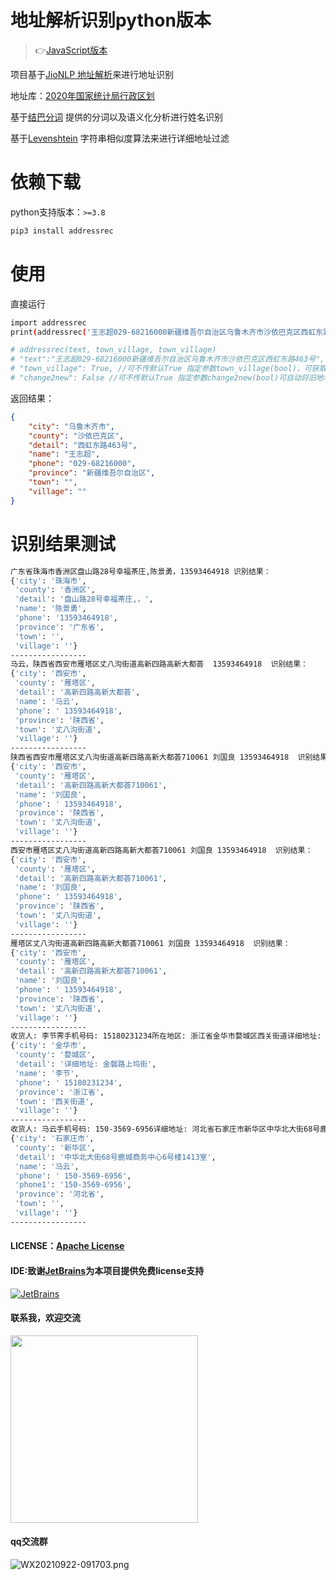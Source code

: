 # 地址解析识别python版本
> 👉[JavaScript版本](https://github.com/wzc570738205/smartParsePro)

项目基于[JioNLP 地址解析](https://github.com/dongrixinyu/JioNLP/wiki/Gadget-%E8%AF%B4%E6%98%8E%E6%96%87%E6%A1%A3#user-content-%E5%9C%B0%E5%9D%80%E8%A7%A3%E6%9E%90)来进行地址识别

地址库：[2020年国家统计局行政区划](http://www.stats.gov.cn/tjsj/tjbz/tjyqhdmhcxhfdm/2020)

基于[结巴分词](https://github.com/fxsjy/jieba) 提供的分词以及语义化分析进行姓名识别

基于[Levenshtein](https://github.com/Levenshtein) 字符串相似度算法来进行详细地址过滤

# 依赖下载
python支持版本：`>=3.8`

```bash
pip3 install addressrec
```
# 使用
直接运行
```bash
import addressrec
print(addressrec('王志超029-68216000新疆维吾尔自治区乌鲁木齐市沙依巴克区西虹东路463号', True, False))

# addressrec(text, town_village, town_village)
# "text":"王志超029-68216000新疆维吾尔自治区乌鲁木齐市沙依巴克区西虹东路463号",
# "town_village": True, //可不传默认True 指定参数town_village(bool)，可获取乡镇、村、社区两级详细地名 
# "change2new": False //可不传默认True 指定参数change2new(bool)可自动将旧地址转换为新地址
```

返回结果：
```json
{
    "city": "乌鲁木齐市",
    "county": "沙依巴克区",
    "detail": "西虹东路463号",
    "name": "王志超",
    "phone": "029-68216000",
    "province": "新疆维吾尔自治区",
    "town": "",
    "village": ""
}
```

# 识别结果测试
```bash
广东省珠海市香洲区盘山路28号幸福茶庄,陈景勇，13593464918 识别结果：
{'city': '珠海市',
 'county': '香洲区',
 'detail': '盘山路28号幸福茶庄,，',
 'name': '陈景勇',
 'phone': '13593464918',
 'province': '广东省',
 'town': '',
 'village': ''}
-----------------
马云，陕西省西安市雁塔区丈八沟街道高新四路高新大都荟  13593464918  识别结果：
{'city': '西安市',
 'county': '雁塔区',
 'detail': '高新四路高新大都荟',
 'name': '马云',
 'phone': ' 13593464918',
 'province': '陕西省',
 'town': '丈八沟街道',
 'village': ''}
-----------------
陕西省西安市雁塔区丈八沟街道高新四路高新大都荟710061 刘国良 13593464918  识别结果：
{'city': '西安市',
 'county': '雁塔区',
 'detail': '高新四路高新大都荟710061',
 'name': '刘国良',
 'phone': ' 13593464918',
 'province': '陕西省',
 'town': '丈八沟街道',
 'village': ''}
-----------------
西安市雁塔区丈八沟街道高新四路高新大都荟710061 刘国良 13593464918  识别结果：
{'city': '西安市',
 'county': '雁塔区',
 'detail': '高新四路高新大都荟710061',
 'name': '刘国良',
 'phone': ' 13593464918',
 'province': '陕西省',
 'town': '丈八沟街道',
 'village': ''}
-----------------
雁塔区丈八沟街道高新四路高新大都荟710061 刘国良 13593464918  识别结果：
{'city': '西安市',
 'county': '雁塔区',
 'detail': '高新四路高新大都荟710061',
 'name': '刘国良',
 'phone': ' 13593464918',
 'province': '陕西省',
 'town': '丈八沟街道',
 'village': ''}
-----------------
收货人: 李节霁手机号码: 15180231234所在地区: 浙江省金华市婺城区西关街道详细地址: 金磐路上坞街 识别结果：
{'city': '金华市',
 'county': '婺城区',
 'detail': '详细地址: 金磐路上坞街',
 'name': '李节',
 'phone': ' 15180231234',
 'province': '浙江省',
 'town': '西关街道',
 'village': ''}
-----------------
收货人: 马云手机号码: 150-3569-6956详细地址: 河北省石家庄市新华区中华北大街68号鹿城商务中心6号楼1413室 识别结果：
{'city': '石家庄市',
 'county': '新华区',
 'detail': '中华北大街68号鹿城商务中心6号楼1413室',
 'name': '马云',
 'phone': ' 150-3569-6956',
 'phone1': '150-3569-6956',
 'province': '河北省',
 'town': '',
 'village': ''}
-----------------
```
#### LICENSE：[Apache License](https://github.com/wzc570738205/smartParsePro/blob/master/LICENSE)
#### IDE:致谢[JetBrains](https://www.jetbrains.com/?from=smartParsePro)为本项目提供免费license支持
[![JetBrains](http://cdn.wangzc.wang/LOGO-1.png)](https://www.jetbrains.com/?from=smartParsePro)
#### 联系我，欢迎交流
<img src="https://user-images.githubusercontent.com/33707245/211184007-971089c8-bdea-4d99-80d9-78de2fd59e01.png" width="300px">

#### qq交流群

![WX20210922-091703.png](https://cdn.wangzc.wang/uPic/WX20210922-09170315%20.png)
